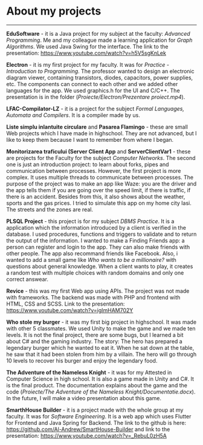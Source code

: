 # About my projects
---
**EduSoftware** - it is a Java project for my subject at the faculty: *Advanced Programming*. Me and my colleague made a learning application for *Graph Algorithms*. We used Java Swing for the interface. The link to the presentation: https://www.youtube.com/watch?v=h5V5sgKnLek

**Electron** - it is my first project for my faculty. It was for *Practice - Introduction to Programming*. The professor wanted to design an electronic diagram viewer, containing transistors, diodes, capacitors, power supplies, etc. The components can connect to each other and we added other languages for the app. We used graphics.h for the UI and C/C++. The presentation is in the folder (*Proiecte/Electron/Prezentare proiect.mp4*).

**LFAC-Compilator-LZ** - it is a project for the subject *Formal Languages, Automata and Compilers*. It is a compiler made by us.

**Liste simplu inlantuite circulare** and **Pasarea Flamingo** - these are small Web projects which I have made in highschool. They are not advanced, but I like to keep them because I want to remember from where I began.

**Monitorizarea traficului (Server Client App** and **ServerClientVar1** - these are projects for the Faculty for the subject *Computer Networks*. The second one is just an introduction project: to learn about forks, pipes and communication between processes. However, the first project is more complex. It uses multiple threads to communicate between processes. The purpose of the project was to make an app like Waze: you are the driver and the app tells them if you are going over the speed limit, if there is traffic, if there is an accident. Besides from this, it also shows about the weather, sports and the gas prices. I tried to simulate this app on my home city Iasi. The streets and the zones are real.  

**PLSQL Project** - this project is for my subject *DBMS Practice*. It is a application which the information introduced by a client is verified in the database. I used procedures, functions and triggers to validate and to return the output of the information. I wanted to make a Finding Friends app: a person can register and login to the app. They can also make friends with other people. The app also recommand friends like Facebook. Also, i wanted to add a small game like *Who wants to be a millionaire?* with questions about general knowledge. When a client wants to play, it creates a random test with multiple choices with random domains and only one correct answear.

**Revice** - this was my first Web app using APIs. The project was not made with frameworks. The backend was made with PHP and frontend with HTML, CSS and SCSS. Link to the presentation: https://www.youtube.com/watch?v=igImHAM702Y

**Who stole my burger** - it was my first big project in highschool. It was made with other 5 classmates. We used Unity to make the game and we made ten levels. It is not the final project, there are some bugs, but I learned a bit about C# and the gaming industry. The story: The hero has prepared a legendary burger which he wanted to eat it. When he sat down at the table, he saw that it had been stolen from him by a villain. The hero will go through 10 levels to recover his burger and enjoy the legendary food.

**The Adventure of the Nameless Knight** - it was for my Attested in Computer Science in high school. It is also a game made in Unity and C#. It is the final product. The documentation explains about the game and the code (*Proiecte/The Adventure of the Nameless Knight/Documentatie.docx*). In the future, I will make a video presentation about this game.

**SmarthHouse Builder** - it is a project made with the whole group at my faculty. It was for *Software Engineering*. It is a web app which uses Flutter for Frontend and Java Spring for Backend. The link to the github is here: https://github.com/Al-Andrew/SmartHouse-Builder and link to the presentation: https://www.youtube.com/watch?v=_RebuL0zH5A
